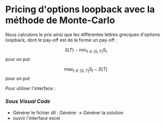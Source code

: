 # Pricing d'options loopback avec la méthode de Monte-Carlo

Nous calculons le prix ainsi que les différentes lettres grecques d'options loopback, dont le pay-off est de la forme un pay-off :

$$
S(T) - \min_{t \in [0,T]} S_t
$$
pour un put

$$
\max_{t \in [0,T]} S_t - S(T)
$$
pour un put

Pour utiliser l'interface :
### _Sous Visual Code_ 

* Générer le fichier dll  : Générer -> Générer la solution
* ouvrir l'interface excel
